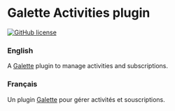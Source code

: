 # Galette Activities plugin

[![GitHub license](https://img.shields.io/github/license/galette/galette.svg)](https://github.com/galette/plugin-activities/blob/master/COPYING)

### English

A [Galette](https://galette.eu) plugin to manage activities and subscriptions.

### Français

Un plugin [Galette](https://galette.eu) pour gérer activités et souscriptions.